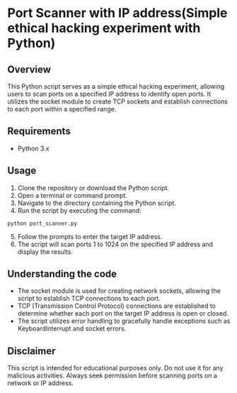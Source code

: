# Port Scanner with IP address(Simple ethical hacking experiment with Python)

## Overview
This Python script serves as a simple ethical hacking experiment, allowing users to scan ports on a specified IP address to identify open ports. It utilizes the socket module to create TCP sockets and establish connections to each port within a specified range.

## Requirements
- Python 3.x

## Usage
1. Clone the repository or download the Python script.
2. Open a terminal or command prompt.
3. Navigate to the directory containing the Python script.
4. Run the script by executing the command:

```
python port_scanner.py
```

5. Follow the prompts to enter the target IP address.
6. The script will scan ports 1 to 1024 on the specified IP address and display the results.

## Understanding the code
- The socket module is used for creating network sockets, allowing the script to establish TCP connections to each port.
- TCP (Transmission Control Protocol) connections are established to determine whether each port on the target IP address is open or closed.
- The script utilizes error handling to gracefully handle exceptions such as KeyboardInterrupt and socket errors.

## Disclaimer
This script is intended for educational purposes only. Do not use it for any malicious activities. Always seek permission before scanning ports on a network or IP address.